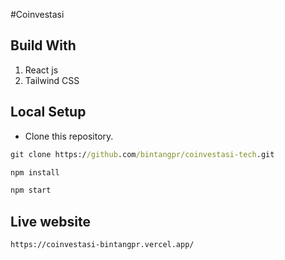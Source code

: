 #Coinvestasi

## Build With
1. React js
2. Tailwind CSS

## Local Setup
* Clone this repository.
```cmd
git clone https://github.com/bintangpr/coinvestasi-tech.git
```
```cmd
npm install
```
```cmd
npm start
```

## Live website
```cmd
https://coinvestasi-bintangpr.vercel.app/
```
